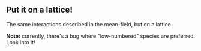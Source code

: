 ## Put it on a lattice!

The same interactions described in the mean-field, but on a lattice.

**Note:** currently, there's a bug where "low-numbered" species are preferred. Look into it!